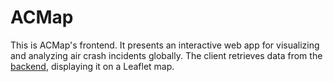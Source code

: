 # ACMap

This is ACMap's frontend. It presents an interactive web app for visualizing and analyzing air crash incidents globally. The client retrieves data from the [backend](https://github.com/douglasdotv/acmap-be), displaying it on a Leaflet map.
